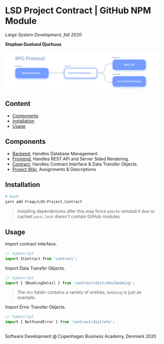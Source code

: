   
  
  
  
  
#  LSD Project Contract | GitHub NPM Module
  
  
_Large System Development, fall 2020_
  
**Stephan Duelund Djurhuus**
  
![cover image](/assets/cover.png?0.09108537320833254 )  
  
##  Content
  
  
- [Components](/#components )
- [Installation](/#installation )
- [Usage](/#usage )
  
##  Components
  
  
-   [Backend](https://github.com/Fraqs/LSD-Project.Backend ), Handles Database Management.
-   [Frontend](https://github.com/Fraqs/LSD-Project.Frontend ), Handles REST API and Server Sided Rendering.
-   [Contract](https://github.com/Fraqs/LSD-Project.Contract ), Handles Contract Interface & Data Transfer Objects.
-   [Project Wiki](https://github.com/Fraqs/LSD-Project.Contract/wiki ), Assignments & Descriptions
  
##  Installation
  
  
```bash
# bash
yarn add Fraqs/LSD-Project.Contract
```
  
> Installing dependencies after this may force you to reinstall it due to cached `yarn.lock` doesn't contain GitHub modules.
  
##  Usage
  
  
Import contract interface.
  
```js
// typescript
import IContract from 'contract';
```
  
Import Data Transfer Objects.
  
```js
// typescript
import { IBookingDetail } from 'contract/dist/dto/booking';
```
  
> The `dto` folder contains a variety of entities, `booking` is just an example.
  
Import Error Transfer Objects.
  
```js
// typescript
import { NotFoundError } from 'contract/dist/eto';
```
  
## 
  
  
Software Development @ Copenhagen Business Academy, Denmark 2020
  